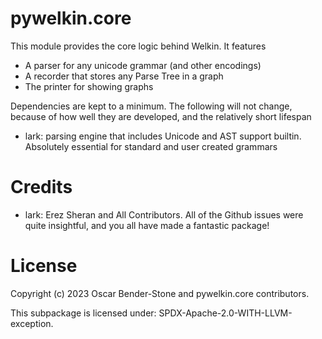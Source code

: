 # pywelkin.core

This module provides the core logic behind Welkin. It features

- A parser for any unicode grammar (and other encodings)
- A recorder that stores any Parse Tree in a graph
- The printer for showing graphs

Dependencies are kept to a minimum. The following will not change, because of how well they are developed, and the
relatively short lifespan

- lark: parsing engine that includes Unicode and AST support builtin. Absolutely essential for standard and user created
  grammars

# Credits

- lark: Erez Sheran and All Contributors. All of the Github issues were quite insightful, and you all have made a
  fantastic package!

# License

Copyright (c) 2023 Oscar Bender-Stone and pywelkin.core contributors.

This subpackage is licensed under: SPDX-Apache-2.0-WITH-LLVM-exception.
